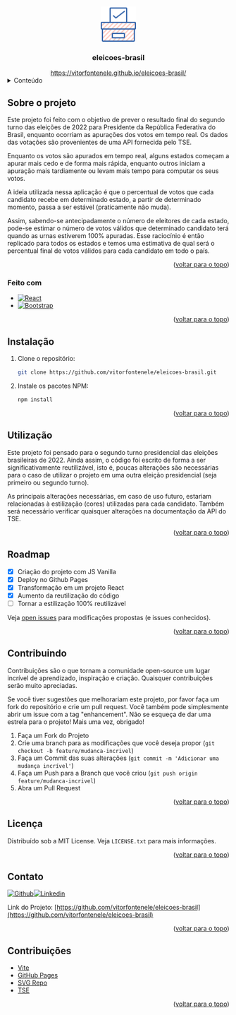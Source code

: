 <a name="readme-top"></a>

<div align="center">
  <a href="https://github.com/othneildrew/Best-README-Template">
    <img src="dist/vote.svg" alt="Logo" width="80" height="80">
  </a>
  <h3 align="center">eleicoes-brasil</h3>
  <a href="https://vitorfontenele.github.io/eleicoes-brasil/">https://vitorfontenele.github.io/eleicoes-brasil/</a>
</div>

<!-- Conteúdo -->
<details>
  <summary>Conteúdo</summary>
  <ol>
    <li>
      <a href="#sobre-o-projeto">Sobre o projeto</a>
      <ul>
        <li><a href="#feito-com">Feito com</a></li>
      </ul>
    </li>
    <li>
      <a href="#instalação">Instalação</a>
    </li>
    <li><a href="#utilização">Utilização</a></li>
    <li><a href="#roadmap">Roadmap</a></li>
    <li><a href="#contribuindo">Contribuindo</a></li>
    <li><a href="#licença">Licença</a></li>
    <li><a href="#contato">Contato</a></li>
    <li><a href="#contribuições">Contribuições</a></li>
  </ol>
</details>


<!-- SOBRE O PROJETO -->
## Sobre o projeto

Este projeto foi feito com o objetivo de prever o resultado final do segundo turno das eleições de 2022 para Presidente da República Federativa do Brasil, enquanto ocorriam as apurações dos votos em tempo real. Os dados das votações são provenientes de uma API fornecida pelo TSE.

Enquanto os votos são apurados em tempo real, alguns estados começam a apurar mais cedo e de forma mais rápida, enquanto outros iniciam a apuração mais tardiamente ou levam mais tempo para computar os seus votos.

A ideia utilizada nessa aplicação é que o percentual de votos que cada candidato recebe em determinado estado, a partir de determinado momento, passa a ser estável (praticamente não muda).

Assim, sabendo-se antecipadamente o número de eleitores de cada estado, pode-se estimar o número de votos válidos que determinado candidato terá quando as urnas estiverem 100% apuradas. Esse raciocínio é então replicado para todos os estados e temos uma estimativa de qual será o percentual final de votos válidos para cada candidato em todo o país.

<p align="right">(<a href="#readme-top">voltar para o topo</a>)</p>

### Feito com


* [![React][React.js]][React-url]
* [![Bootstrap][Bootstrap.com]][Bootstrap-url]

<p align="right">(<a href="#readme-top">voltar para o topo</a>)</p>




<!-- INSTALAÇÃO -->
## Instalação

1. Clone o repositório:
   ```sh
   git clone https://github.com/vitorfontenele/eleicoes-brasil.git
   ```
2. Instale os pacotes NPM:
   ```sh
   npm install
   ```

<p align="right">(<a href="#readme-top">voltar para o topo</a>)</p>

<!-- UTILIZAÇÃO -->
## Utilização

Este projeto foi pensado para o segundo turno presidencial das eleições brasileiras de 2022. Ainda assim, o código foi escrito de forma a ser significativamente reutilizável, isto é, poucas alterações são necessárias para o caso de utilizar o projeto em uma outra eleição presidencial (seja primeiro ou segundo turno). 

As principais alterações necessárias, em caso de uso futuro, estariam relacionadas à estilização (cores) utilizadas para cada candidato. Também será necessário verificar quaisquer alterações na documentação da API do TSE.

<p align="right">(<a href="#readme-top">voltar para o topo</a>)</p>

<!-- ROADMAP -->
## Roadmap

- [x] Criação do projeto com JS Vanilla
- [x] Deploy no Github Pages
- [x] Transformação em um projeto React
- [x] Aumento da reutilização do código
- [ ] Tornar a estilização 100% reutilizável

Veja [open issues](https://github.com/vitorfontenele/eleicoes-brasil/issues) para modificações propostas (e issues conhecidos).

<p align="right">(<a href="#readme-top">voltar para o topo</a>)</p>

<!-- CONTRIBUINDO -->
## Contribuindo

Contribuições são o que tornam a comunidade open-source um lugar incrível de aprendizado, inspiração e criação. Quaisquer contribuições serão muito apreciadas.

Se você tiver sugestões que melhorariam este projeto, por favor faça um fork do repositório e crie um pull request. Você também pode simplesmente abrir um issue com a tag "enhancement".
Não se esqueça de dar uma estrela para o projeto! Mais uma vez, obrigado!

1. Faça um Fork do Projeto
2. Crie uma branch para as modificações que você deseja propor (`git checkout -b feature/mudanca-incrivel`)
3. Faça um Commit das suas alterações (`git commit -m 'Adicionar uma mudança incrível'`)
4. Faça um Push para a Branch que você criou (`git push origin feature/mudanca-incrivel`)
5. Abra um Pull Request

<p align="right">(<a href="#readme-top">voltar para o topo</a>)</p>

<!-- LICENSE -->
## Licença

Distribuído sob a MIT License. Veja `LICENSE.txt` para mais informações.

<p align="right">(<a href="#readme-top">voltar para o topo</a>)</p>

<!-- CONTATO -->
## Contato

[![Github][github-shield]][github-url][![Linkedin][linkedin-shield]][linkedin-url]

Link do Projeto: [https://github.com/vitorfontenele/eleicoes-brasil](https://github.com/vitorfontenele/eleicoes-brasil)

<p align="right">(<a href="#readme-top">voltar para o topo</a>)</p>

<!-- CONTRIBUIÇÕES -->
## Contribuições

* [Vite](https://vitejs.dev)
* [GitHub Pages](https://pages.github.com)
* [SVG Repo](https://www.svgrepo.com)
* [TSE](https://www.tse.jus.br)

<p align="right">(<a href="#readme-top">voltar para o topo</a>)</p>


<!-- MARKDOWN LINKS & IMAGES -->
[React.js]: https://img.shields.io/badge/React-20232A?style=for-the-badge&logo=react&logoColor=61DAFB
[React-url]: https://reactjs.org/
[Bootstrap.com]: https://img.shields.io/badge/Bootstrap-563D7C?style=for-the-badge&logo=bootstrap&logoColor=white
[Bootstrap-url]: https://getbootstrap.com
[linkedin-shield]: https://img.shields.io/badge/LinkedIn-0077B5?style=for-the-badge&logo=linkedin&logoColor=white
[linkedin-url]: https://www.linkedin.com/in/vitor-fontenele/
[github-shield]: https://img.shields.io/badge/GitHub-100000?style=for-the-badge&logo=github&logoColor=white
[github-url]: https://github.com/vitorfontenele
